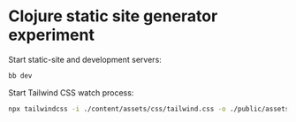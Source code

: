 # Clojure static site generator experiment

Start static-site and development servers:

```bash
bb dev
```

Start Tailwind CSS watch process:

```bash
npx tailwindcss -i ./content/assets/css/tailwind.css -o ./public/assets/css/main.css --watch
```
